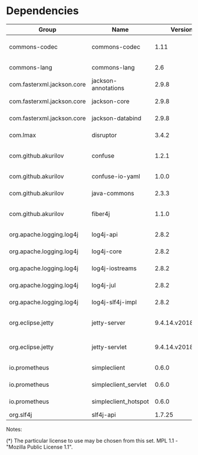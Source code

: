 # Dependencies

| Group                      | Name                         | Version     | Linkage  | License                          | Purpose |
|----------------------------|------------------------------|-------------|----------|----------------------------------|-------------------|
| commons-codec              | commons-codec                | 1.11        | Dynamic  | Apache 2.0                       | Decode hexadecimal update mask
| commons-lang               | commons-lang                 | 2.6         | Dynamic  | Apache 2.0                       | Various string utils
| com.fasterxml.jackson.core | jackson-annotations          | 2.9.8       | Dynamic  | Apache 2.0                       | Logging
| com.fasterxml.jackson.core | jackson-core                 | 2.9.8       | Dynamic  | Apache 2.0                       | Logging
| com.fasterxml.jackson.core | jackson-databind             | 2.9.8       | Dynamic  | Apache 2.0                       | Logging
| com.lmax                   | disruptor                    | 3.4.2       | Dynamic  | Apache 2.0                       | Logging
| com.github.akurilov        | confuse                      | 1.2.1       | Dynamic  | Apache 2.0                       | Dynamically extensible configuration
| com.github.akurilov        | confuse-io-yaml              | 1.0.0       | Dynamic  | Apache 2.0                       | Configuration \[de]serialization
| com.github.akurilov        | java-commons                 | 2.3.3       | Dynamic  | Apache 2.0                       | Used everywhere
| com.github.akurilov        | fiber4j                      | 1.1.0       | Dynamic  | Apache 2.0                       | Cooperative multitasking support
| org.apache.logging.log4j   | log4j-api                    | 2.8.2       | Dynamic  | Apache 2.0                       | Logging
| org.apache.logging.log4j   | log4j-core                   | 2.8.2       | Dynamic  | Apache 2.0                       | Logging
| org.apache.logging.log4j   | log4j-iostreams              | 2.8.2       | Dynamic  | Apache 2.0                       | Logging
| org.apache.logging.log4j   | log4j-jul                    | 2.8.2       | Dynamic  | Apache 2.0                       | Logging
| org.apache.logging.log4j   | log4j-slf4j-impl             | 2.8.2       | Dynamic  | Apache 2.0                       | Logging
| org.eclipse.jetty          | jetty-server                 | 9.4.14.v20181114 | Dynamic | Apache 2.0, EPL 1.0          | Remote API serving
| org.eclipse.jetty          | jetty-servlet                | 9.4.14.v20181114 | Dynamic | Apache 2.0, EPL 1.0          | Remote API serving
| io.prometheus              | simpleclient                 | 0.6.0       | Dynamic  | Apache 2.0                       | Metrics export
| io.prometheus              | simpleclient_servlet         | 0.6.0       | Dynamic  | Apache 2.0                       | Metrics export
| io.prometheus              | simpleclient_hotspot         | 0.6.0       | Dynamic  | Apache 2.0                       | Metrics export
| org.slf4j                  | slf4j-api                    | 1.7.25      | Dynamic  | MIT                              | Logging

Notes:

(*) The particular license to use may be chosen from this set. MPL 1.1 - "Mozilla Public License 1.1".
